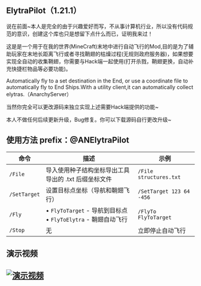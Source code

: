 ## ElytraPilot（1.21.1）
说在前面~本人是完全的由于兴趣爱好而写，不从事计算机行业，所以没有代码规范的意识，创建这个库也只是想留下点什么而已，证明我来过！

这是是一个用于在我的世界(MineCraft)末地中进行自动飞行的Mod,目的是为了辅助玩家在末地长距离飞行或者寻找鞘翅的枯燥过程(无规则政府服务器)，如果想要实现全自动的收集鞘翅，你需要与Hack端一起使用(打开杀戮，鞘翅更换，自动补充快捷栏物品等必要功能)。

Automatically fly to a set destination in the End, or use a coordinate file to automatically fly to End Ships.With a utility client,it can automatically collect elytras.（AnarchyServer）

当然你完全可以更改源码来独立实现上述需要Hack端提供的功能~

本人不做任何后续更新升级，Bug修复。你可以下载源码自行更改升级~

## 使用方法 prefix：@ANElytraPilot
| 命令 | 描述 | 示例 |
|------|------|------|
| `/File` | 导入使用种子结构坐标导出工具导出的 .txt 后缀坐标文件 | `/File structures.txt` |
| `/SetTarget`| 设置目标点坐标（导航和鞘翅飞行） | `/SetTarget 123 64 -456` |
| `/Fly`|• `FlyToTarget` - 导航到目标点<br>• `FlyToElytra` - 鞘翅自动飞行 | `/FlyTo FlyToTarget` |
| `/Stop` | 无 | 立即停止自动飞行 | `/Stop` |

## 演示视频
## [![演示视频](https://i2.hdslb.com/bfs/archive/be5ee3516cb84f35500a66a3dfe18b6946ffb0c6.jpg@518w_290h_1c_!web-video-share-cover.avif)](https://www.bilibili.com/video/BV1KaGgzWEbA)


